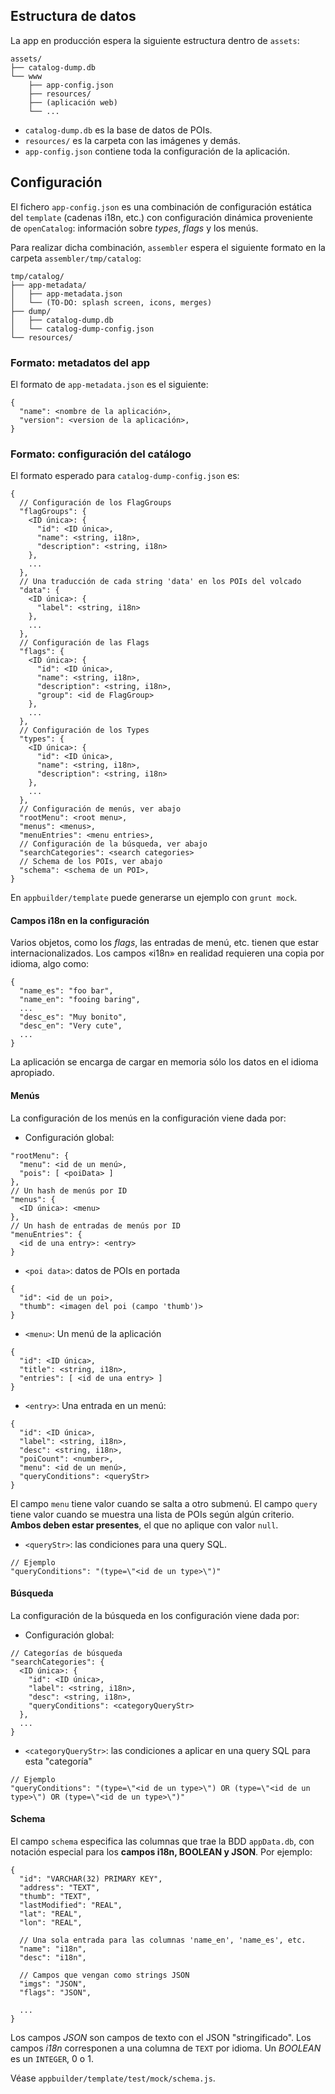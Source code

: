 ## Estructura de datos

La app en producción espera la siguiente estructura dentro de `assets`:

    assets/
    ├── catalog-dump.db
    └── www
        ├── app-config.json
        ├── resources/
        ├── (aplicación web)
        └── ...

* `catalog-dump.db` es la base de datos de POIs.
* `resources/` es la carpeta con las imágenes y demás.
* `app-config.json` contiene toda la configuración de la aplicación.

## Configuración
El fichero `app-config.json` es una combinación de configuración estática del `template` (cadenas i18n, etc.) con configuración dinámica proveniente de `openCatalog`: información sobre *types*, *flags* y los menús.

Para realizar dicha combinación, `assembler` espera el siguiente formato en la carpeta `assembler/tmp/catalog`:

    tmp/catalog/
    ├── app-metadata/
    │   ├── app-metadata.json
    │   └── (TO-DO: splash screen, icons, merges)
    ├── dump/
    │   ├── catalog-dump.db
    │   └── catalog-dump-config.json
    └── resources/

### Formato: metadatos del app
El formato de `app-metadata.json` es el siguiente:

    {
      "name": <nombre de la aplicación>,
      "version": <version de la aplicación>,
    }

### Formato: configuración del catálogo
El formato esperado para `catalog-dump-config.json` es:

    {
      // Configuración de los FlagGroups
      "flagGroups": {
        <ID única>: {
          "id": <ID única>,
          "name": <string, i18n>,
          "description": <string, i18n>
        },
        ...
      },
      // Una traducción de cada string 'data' en los POIs del volcado
      "data": {
        <ID única>: {
          "label": <string, i18n>
        },
        ...
      },
      // Configuración de las Flags
      "flags": { 
        <ID única>: {
          "id": <ID única>,
          "name": <string, i18n>,
          "description": <string, i18n>,
          "group": <id de FlagGroup>
        },
        ...
      },
      // Configuración de los Types
      "types": {
        <ID única>: {
          "id": <ID única>,
          "name": <string, i18n>,
          "description": <string, i18n>
        },
        ...
      },
      // Configuración de menús, ver abajo
      "rootMenu": <root menu>,
      "menus": <menus>,
      "menuEntries": <menu entries>,
      // Configuración de la búsqueda, ver abajo
      "searchCategories": <search categories>
      // Schema de los POIs, ver abajo
      "schema": <schema de un POI>,
    }

En `appbuilder/template` puede generarse un ejemplo con `grunt mock`.

#### Campos i18n en la configuración
Varios objetos, como los *flags*, las entradas de menú, etc. tienen que estar internacionalizados. Los campos «i18n» en realidad requieren una copia por idioma, algo como:

    {
      "name_es": "foo bar",
      "name_en": "fooing baring",
      ...
      "desc_es": "Muy bonito",
      "desc_en": "Very cute",
      ...
    }
La aplicación se encarga de cargar en memoria sólo los datos en el idioma apropiado.

#### Menús
La configuración de los menús en la configuración viene dada por:

* Configuración global:

```
"rootMenu": {
  "menu": <id de un menú>,
  "pois": [ <poiData> ]
},
// Un hash de menús por ID
"menus": {
  <ID única>: <menu>  
},
// Un hash de entradas de menús por ID
"menuEntries": {
  <id de una entry>: <entry>
}
```

* `<poi data>`: datos de POIs en portada

```
{
  "id": <id de un poi>,
  "thumb": <imagen del poi (campo 'thumb')>
}
```

* `<menu>`: Un menú de la aplicación

```
{
  "id": <ID única>,
  "title": <string, i18n>,
  "entries": [ <id de una entry> ]
}
```

* `<entry>`: Una entrada en un menú:

```
{
  "id": <ID única>,
  "label": <string, i18n>,
  "desc": <string, i18n>,
  "poiCount": <number>,
  "menu": <id de un menú>,
  "queryConditions": <queryStr>
}
```
El campo `menu` tiene valor cuando se salta a otro submenú. El campo `query` tiene valor cuando se muestra una lista de POIs según algún criterio. **Ambos deben estar presentes**, el que no aplique con valor `null`.

* `<queryStr>`: las condiciones para una query SQL.

```
// Ejemplo
"queryConditions": "(type=\"<id de un type>\")"
```

#### Búsqueda
La configuración de la búsqueda en los configuración viene dada por:

* Configuración global:

```
// Categorías de búsqueda
"searchCategories": {
  <ID única>: {
    "id": <ID única>,
    "label": <string, i18n>,
    "desc": <string, i18n>,
    "queryConditions": <categoryQueryStr>
  },
  ...
}
```

* `<categoryQueryStr>`: las condiciones a aplicar en una query SQL para esta "categoría"

```
// Ejemplo
"queryConditions": "(type=\"<id de un type>\") OR (type=\"<id de un type>\") OR (type=\"<id de un type>\")"
```

#### Schema
El campo `schema` especifica las columnas que trae la BDD `appData.db`, con notación especial para los **campos i18n, BOOLEAN y JSON**. Por ejemplo:

    {
      "id": "VARCHAR(32) PRIMARY KEY",
      "address": "TEXT",
      "thumb": "TEXT",
      "lastModified": "REAL",
      "lat": "REAL",
      "lon": "REAL",

      // Una sola entrada para las columnas 'name_en', 'name_es', etc.
      "name": "i18n",
      "desc": "i18n",
  
      // Campos que vengan como strings JSON
      "imgs": "JSON",
      "flags": "JSON",
      
      ...
    }

Los campos *JSON* son campos de texto con el JSON "stringificado". Los campos *i18n* corresponen a una columna de `TEXT` por idioma. Un *BOOLEAN* es un `INTEGER`, 0 o 1.

Véase `appbuilder/template/test/mock/schema.js`.